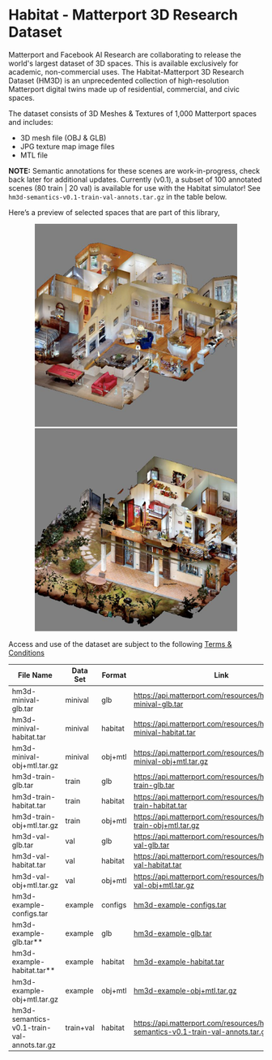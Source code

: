 # Habitat - Matterport 3D Research Dataset

Matterport and Facebook AI Research are collaborating to release the world's largest dataset of 3D spaces. This is available exclusively for academic, non-commercial uses. The Habitat-Matterport 3D Research Dataset (HM3D) is an unprecedented collection of high-resolution Matterport digital twins made up of residential, commercial, and civic spaces.

The dataset consists of 3D Meshes & Textures of 1,000 Matterport spaces and includes:
-   3D mesh file (OBJ & GLB)
-   JPG texture map image files
-   MTL file

**NOTE:** Semantic annotations for these scenes are work-in-progress, check back later for additional updates. Currently (v0.1), a subset of 100 annotated scenes (80 train | 20 val) is available for use with the Habitat simulator! See `hm3d-semantics-v0.1-train-val-annots.tar.gz` in the table below.

Here’s a preview of selected spaces that are part of this library,

<p align="middle">
  <img src="./images/left.png" width="400" />
  <img src="./images/right.png" width="400" /> 
</p>

Access and use of the dataset are subject to the following [Terms & Conditions](https://matterport.com/matterport-end-user-license-agreement-academic-use-model-data)

|File Name|Data Set|Format|Link|Size|
|--|--|--|--|--|
|hm3d-minival-glb.tar|minival|glb|https://api.matterport.com/resources/habitat/hm3d-minival-glb.tar |465M|
|hm3d-minival-habitat.tar|minival|habitat| https://api.matterport.com/resources/habitat/hm3d-minival-habitat.tar |393M|
|hm3d-minival-obj+mtl.tar.gz|minival|obj+mtl| https://api.matterport.com/resources/habitat/hm3d-minival-obj+mtl.tar.gz|444M|
|hm3d-train-glb.tar|train|glb| https://api.matterport.com/resources/habitat/hm3d-train-glb.tar|32G|
|hm3d-train-habitat.tar|train|habitat|https://api.matterport.com/resources/habitat/hm3d-train-habitat.tar |26G|
|hm3d-train-obj+mtl.tar.gz|train|obj+mtl| https://api.matterport.com/resources/habitat/hm3d-train-obj+mtl.tar.gz|30G|
|hm3d-val-glb.tar|val|glb| https://api.matterport.com/resources/habitat/hm3d-val-glb.tar|4G|
|hm3d-val-habitat.tar|val|habitat| https://api.matterport.com/resources/habitat/hm3d-val-habitat.tar|3.3G|
|hm3d-val-obj+mtl.tar.gz|val|obj+mtl| https://api.matterport.com/resources/habitat/hm3d-val-obj+mtl.tar.gz|3.8G|
|hm3d-example-configs.tar|example|configs|[hm3d-example-configs.tar](example/hm3d-example-configs.tar)|10K|
|hm3d-example-glb.tar**|example|glb|[hm3d-example-glb.tar](example/hm3d-example-glb.tar)|186M|
|hm3d-example-habitat.tar**|example|habitat|[hm3d-example-habitat.tar](example/hm3d-example-habitat.tar)|155M|
|hm3d-example-obj+mtl.tar.gz|example|obj+mtl|[hm3d-example-obj+mtl.tar.gz](example/hm3d-example-obj+mtl.tar.gz)|179M|
|hm3d-semantics-v0.1-train-val-annots.tar.gz|train+val|habitat|https://api.matterport.com/resources/habitat/hm3d-semantics-v0.1-train-val-annots.tar.gz|2.5G|
